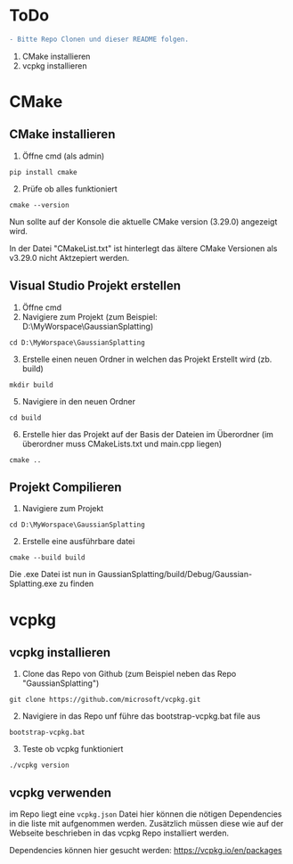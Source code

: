 # ToDo
```diff
- Bitte Repo Clonen und dieser README folgen.
```
1. CMake installieren
2. vcpkg installieren

# CMake
## CMake installieren
1. Öffne cmd (als admin)
```
pip install cmake
```
2. Prüfe ob alles funktioniert
```
cmake --version
```
Nun sollte auf der Konsole die aktuelle CMake version (3.29.0) angezeigt wird.

In der Datei "CMakeList.txt" ist hinterlegt das ältere CMake Versionen als v3.29.0 nicht Aktzepiert werden. 


## Visual Studio Projekt erstellen

1. Öffne cmd
2. Navigiere zum Projekt (zum Beispiel: D:\MyWorspace\GaussianSplatting)
```
cd D:\MyWorspace\GaussianSplatting
```
3. Erstelle einen neuen Ordner in welchen das Projekt Erstellt wird (zb. build)
```
mkdir build
```
5. Navigiere in den neuen Ordner
```
cd build
```
6. Erstelle hier das Projekt auf der Basis der Dateien im Überordner (im überordner muss CMakeLists.txt und main.cpp liegen)
```
cmake ..
```


## Projekt Compilieren

1. Navigiere zum Projekt
```
cd D:\MyWorspace\GaussianSplatting
```
2. Erstelle eine ausführbare datei
```
cmake --build build
```		
Die .exe Datei ist nun in GaussianSplatting/build/Debug/Gaussian-Splatting.exe zu finden

# vcpkg
## vcpkg installieren
1. Clone das Repo von Github (zum Beispiel neben das Repo "GaussianSplatting")
```
git clone https://github.com/microsoft/vcpkg.git
```
2. Navigiere in das Repo unf führe das bootstrap-vcpkg.bat file aus
```
bootstrap-vcpkg.bat
```
3. Teste ob vcpkg funktioniert
```
./vcpkg version
```

## vcpkg verwenden
im Repo liegt eine `vcpkg.json` Datei hier können die nötigen Dependencies in die liste mit aufgenommen werden. Zusätzlich müssen diese wie auf der Webseite beschrieben in das vcpkg Repo installiert werden.

Dependencies können hier gesucht werden: https://vcpkg.io/en/packages
